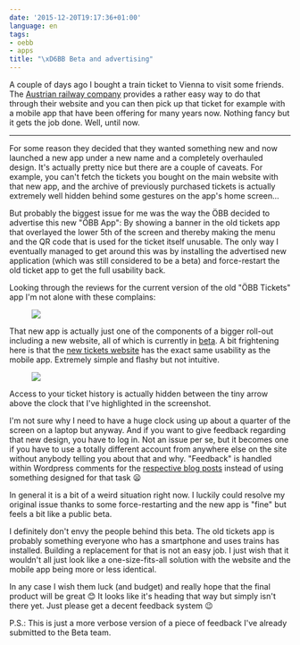 ```yaml
---
date: '2015-12-20T19:17:36+01:00'
language: en
tags:
- oebb
- apps
title: "\xD6BB Beta and advertising"
---
```



A couple of days ago I bought a train ticket to Vienna to visit some
friends. The [Austrian railway company](http://oebb.at) provides a rather easy
way to do that through their website and you can then pick up that ticket for
example with a mobile app that have been offering for many years now. Nothing
fancy but it gets the job done. Well, until now.

-------

For some reason they decided that they wanted something new and now launched a
new app under a new name and a completely overhauled design. It's actually
pretty nice but there are a couple of caveats. For example, you can't fetch the
tickets you bought on the main website with that new app, and the archive of
previously purchased tickets is actually extremely well hidden behind some
gestures on the app's home screen...

But probably the biggest issue for me was the way the ÖBB decided to advertise
this new "ÖBB App": By showing a banner in the old tickets app that overlayed
the lower 5th of the screen and thereby making the menu and the QR code that is
used for the ticket itself unusable. The only way I eventually managed to get
around this was by installing the advertised new application (which was still
considered to be a beta) and force-restart the old ticket app to get the full
usability back.

Looking through the reviews for the current version of the old "ÖBB Tickets" app
I'm not alone with these complains:

<figure><img src="/media/2015/store-reviews.png" style="max-width:350px" /></figure>

That new app is actually just one of the components of a bigger roll-out
including a new website, all of which is currently in
[beta](http://beta.oebb.at). A bit frightening here is that the
[new tickets website](https://tickets.oebb.at/) has the exact same usability as
the mobile app. Extremely simple and flashy but not intuitive.

<figure><img src="/media/2015/website.png" /></figure>

Access to your ticket history is actually hidden between the tiny arrow above
the clock that I've highlighted in the screenshot.

I'm not sure why I need to have a huge clock using up about a quarter of the
screen on a laptop but anyway. And if you want to give feedback regarding that
new design, you have to log in. Not an issue per se, but it becomes one if you
have to use a totally different account from anywhere else on the site without
anybody telling you about that and why. "Feedback" is handled within
Wordpress comments for the
[respective blog posts](https://beta.oebb.at/feedback-fragen-zu-oebb-konto/)
instead of using something designed for that task 😦

In general it is a bit of a weird situation right now. I luckily could resolve
my original issue thanks to some force-restarting and the new app is "fine" but
feels a bit like a public beta.

I definitely don't envy the people behind this beta. The old tickets app is
probably something everyone who has a smartphone and uses trains has
installed. Building a replacement for that is not an easy job. I just wish that
it wouldn't all just look like a one-size-fits-all solution with the website and
the mobile app being more or less identical.

In any case I wish them luck (and budget) and really hope that the final product
will be great 😊 It looks like it's heading that way but simply isn't there
yet. Just please get a decent feedback system 😉

P.S.: This is just a more verbose version of a piece of feedback I've already
submitted to the Beta team.
